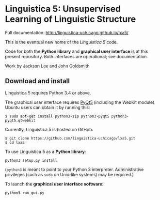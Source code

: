 Linguistica 5: Unsupervised Learning of Linguistic Structure
==========================================================

Full documentation: http://linguistica-uchicago.github.io/lxa5/

This is the eventual new home of the *Linguistica 5* code.

Code for both the **Python library** and **graphical user interface**
is at this present repository.
Both interfaces are operational; see documentation.

Work by Jackson Lee and John Goldsmith

Download and install
--------------------

Linguistica 5 requires Python 3.4 or above.

The graphical user interface requires
[PyQt5](https://www.riverbankcomputing.com/software/pyqt/download5)
(including the WebKit module).
Ubuntu users can obtain it by running this:

```
$ sudo apt-get install python3-sip python3-pyqt5 python3-pyqt5.qtwebkit
```

Currently, Linguistica 5 is hosted on GitHub:

```
$ git clone https://github.com/linguistica-uchicago/lxa5.git
$ cd lxa5
```

To use Linguistica 5 as a **Python library**:

```
python3 setup.py install
```

(`python3` is meant to point to your Python 3 interpreter. Administrative privileges (such as `sudo` on Unix-like systems) may be required.)

To launch the **graphical user interface software**:

```
python3 run_gui.py
```
